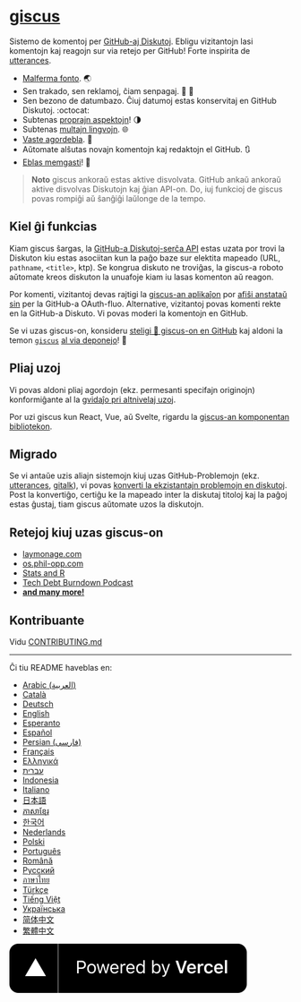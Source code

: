 # [giscus][giscus]

Sistemo de komentoj per [GitHub-aj Diskutoj][discussions]. Ebligu vizitantojn lasi komentojn kaj reagojn sur via retejo per GitHub! Forte inspirita de [utterances][utterances].

- [Malferma fonto][repo]. 🌏
- Sen trakado, sen reklamoj, ĉiam senpagaj. 📡 🚫
- Sen bezono de datumbazo. Ĉiuj datumoj estas konservitaj en GitHub Diskutoj. :octocat:
- Subtenas [proprajn aspektojn][creating-custom-themes]! 🌗
- Subtenas [multajn lingvojn][multiple-languages]. 🌐
- [Vaste agordebla][advanced-usage]. 🔧
- Aŭtomate alŝutas novajn komentojn kaj redaktojn el GitHub. 🔃
- [Eblas memgasti][self-hosting]! 🤳

> **Noto**
> giscus ankoraŭ estas aktive disvolvata. GitHub ankaŭ ankoraŭ aktive disvolvas Diskutojn kaj ĝian API-on. Do, iuj funkcioj de giscus povas rompiĝi aŭ ŝanĝiĝi laŭlonge de la tempo.

## Kiel ĝi funkcias

Kiam giscus ŝargas, la [GitHub-a Diskutoj-serĉa API][search-api] estas uzata por trovi la Diskuton kiu estas asociitan kun la paĝo baze sur elektita mapeado (URL, `pathname`, `<title>`, ktp). Se kongrua diskuto ne troviĝas, la giscus-a roboto aŭtomate kreos diskuton la unuafoje kiam iu lasas komenton aŭ reagon.

Por komenti, vizitantoj devas rajtigi la [giscus-an aplikaĵon][giscus-app] por [afiŝi anstataŭ sin][authorization] per la GitHub-a OAuth-fluo. Alternative, vizitantoj povas komenti rekte en la GitHub-a Diskuto. Vi povas moderi la komentojn en GitHub.

[giscus]: https://giscus.app
[discussions]: https://docs.github.com/en/discussions
[utterances]: https://github.com/utterance/utterances
[repo]: https://github.com/giscus/giscus
[advanced-usage]: https://github.com/giscus/giscus/blob/main/ADVANCED-USAGE.md
[creating-custom-themes]: https://github.com/giscus/giscus/blob/main/ADVANCED-USAGE.md#data-theme
[multiple-languages]: https://github.com/giscus/giscus/blob/main/CONTRIBUTING.md#adding-localizations
[self-hosting]: https://github.com/giscus/giscus/blob/main/SELF-HOSTING.md
[search-api]: https://docs.github.com/en/graphql/guides/using-the-graphql-api-for-discussions#search
[giscus-app]: https://github.com/apps/giscus
[authorization]: https://docs.github.com/en/developers/apps/identifying-and-authorizing-users-for-github-apps

<!-- configuration -->

Se vi uzas giscus-on, konsideru [steligi 🌟 giscus-on en GitHub][repo] kaj aldoni la temon [`giscus`][giscus-topic] [al via deponejo][topic-howto]! 🎉

## Pliaj uzoj

Vi povas aldoni pliaj agordojn (ekz. permesanti specifajn originojn) konformiĝante al la [gvidaĵo pri altnivelaj uzoj][advanced-usage].

Por uzi giscus kun React, Vue, aŭ Svelte, rigardu la [giscus-an komponentan bibliotekon][giscus-component].

## Migrado

Se vi antaŭe uzis aliajn sistemojn kiuj uzas GitHub-Problemojn (ekz. [utterances][utterances], [gitalk][gitalk]), vi povas [konverti la ekzistantajn problemojn en diskutoj][convert]. Post la konvertiĝo, certiĝu ke la mapeado inter la diskutaj titoloj kaj la paĝoj estas ĝustaj, tiam giscus aŭtomate uzos la diskutojn.

## Retejoj kiuj uzas giscus-on

- [laymonage.com][laymonage-website]
- [os.phil-opp.com][os-phil-opp]
- [Stats and R][statsandr]
- [Tech Debt Burndown Podcast][techdebtburndown]
- [**and many more!**][giscus-topic]

## Kontribuante

Vidu [CONTRIBUTING.md][contributing]

[giscus-component]: https://github.com/giscus/giscus-component
[repo]: https://github.com/giscus/giscus
[giscus-topic]: https://github.com/topics/giscus
[topic-howto]: https://docs.github.com/en/github/administering-a-repository/classifying-your-repository-with-topics
[advanced-usage]: https://github.com/giscus/giscus/blob/main/ADVANCED-USAGE.md
[utterances]: https://github.com/utterance/utterances
[gitalk]: https://github.com/gitalk/gitalk
[convert]: https://docs.github.com/en/discussions/managing-discussions-for-your-community/moderating-discussions#converting-an-issue-to-a-discussion
[laymonage-website]: https://laymonage.com/posts/giscus
[os-phil-opp]: https://os.phil-opp.com
[statsandr]: https://statsandr.com
[techdebtburndown]: https://techdebtburndown.com
[contributing]: https://github.com/giscus/giscus/blob/main/CONTRIBUTING.md

<!-- end -->

---

Ĉi tiu README haveblas en:

- [Arabic (العربية)](README.ar.md)
- [Català](README.ca.md)
- [Deutsch](README.de.md)
- [English](README.md)
- [Esperanto](README.eo.md)
- [Español](README.es.md)
- [Persian (فارسی)](README.fa.md)
- [Français](README.fr.md)
- [Ελληνικά](README.gr.md)
- [עברית](README.he.md)
- [Indonesia](README.id.md)
- [Italiano](README.it.md)
- [日本語](README.ja.md)
- [ភាសាខ្មែរ](README.kh.md)
- [한국어](README.ko.md)
- [Nederlands](README.nl.md)
- [Polski](README.pl.md)
- [Português](README.pt.md)
- [Română](README.ro.md)
- [Русский](README.ru.md)
- [ภาษาไทย](README.th.md)
- [Türkçe](README.tr.md)
- [Tiếng Việt](README.vi.md)
- [Українська](README.uk.md)
- [简体中文](README.zh-CN.md)
- [繁體中文](README.zh-TW.md)

[![Powered by Vercel](public/powered-by-vercel.svg)][vercel]

[vercel]: https://vercel.com/?utm_source=giscus&utm_campaign=oss
